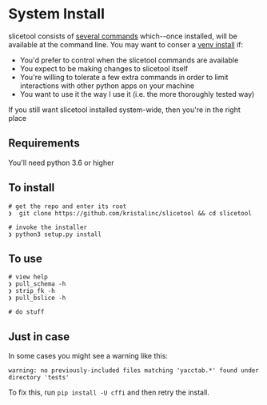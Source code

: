 # System Install

slicetool consists of [several commands](../setup.py) which--once installed, will be available at the command line.
You may want to conser a [venv install](venv_install.md) if:

  - You'd prefer to control when the slicetool commands are available
  - You expect to be making changes to slicetool itself
  - You're willing to tolerate a few extra commands in order to limit interactions with other python apps on your machine
  - You want to use it the way I use it (i.e. the more thoroughly tested way)

If you still want slicetool installed system-wide, then you're in the right place

## Requirements

You'll need python 3.6 or higher

## To install

    # get the repo and enter its root
    ❯  git clone https://github.com/kristalinc/slicetool && cd slicetool

    # invoke the installer
    ❯ python3 setup.py install

## To use

    # view help
    ❯ pull_schema -h
    ❯ strip_fk -h
    ❯ pull_bslice -h

    # do stuff

## Just in case

In some cases you might see a warning like this:

    warning: no previously-included files matching 'yacctab.*' found under directory 'tests'

To fix this, run `pip install -U cffi` and then retry the install.
